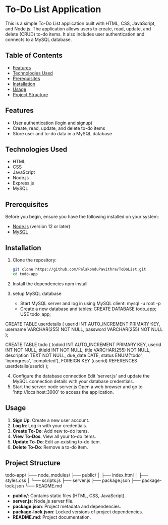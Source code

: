 # To-Do List Application

This is a simple To-Do List application built with HTML, CSS, JavaScript, and Node.js. The application allows users to create, read, update, and delete (CRUD) to-do items. It also includes user authentication and connects to a MySQL database.

## Table of Contents

- [Features](#features)
- [Technologies Used](#technologies-used)
- [Prerequisites](#prerequisites)
- [Installation](#installation)
- [Usage](#usage)
- [Project Structure](#project-structure)

## Features

- User authentication (login and signup)
- Create, read, update, and delete to-do items
- Store user and to-do data in a MySQL database

## Technologies Used

- HTML
- CSS
- JavaScript
- Node.js
- Express.js
- MySQL

## Prerequisites

Before you begin, ensure you have the following installed on your system:

- [Node.js](https://nodejs.org/) (version 12 or later)
- [MySQL](https://dev.mysql.com/downloads/mysql/)

## Installation

1. Clone the repository:

   ```bash
   git clone https://github.com/PalakonduPavithra/ToDoList.git
   cd todo-app
2. Install the dependencies
   npm install
3. setup MySQL database
   - Start MySQL server and log in using MySQL client:
     mysql -u root -p
   - Create a new database and tables:
     CREATE DATABASE todo_app;
USE todo_app;

CREATE TABLE userdetails (
  userid INT AUTO_INCREMENT PRIMARY KEY,
  username VARCHAR(255) NOT NULL,
  password VARCHAR(255) NOT NULL
);

CREATE TABLE todo (
  todoid INT AUTO_INCREMENT PRIMARY KEY,
  userid INT NOT NULL,
  titleId INT NOT NULL,
  title VARCHAR(255) NOT NULL,
  description TEXT NOT NULL,
  due_date DATE,
  status ENUM('todo', 'inprogress', 'completed'),
  FOREIGN KEY (userid) REFERENCES userdetails(userid)
);

4. Configure the database connection
   Edit 'server.js' and update the MySQL connection details with your database credentials.
5. Start the server:
   node server.js
   Open a web browser and go to 'http://localhost:3000' to access the application.


## Usage

1. **Sign Up**: Create a new user account.
2. **Log In**: Log in with your credentials.
3. **Create To-Do**: Add new to-do items.
4. **View To-Dos**: View all your to-do items.
5. **Update To-Do**: Edit an existing to-do item.
6. **Delete To-Do**: Remove a to-do item.

## Project Structure

todo-app/
├── node_modules/
├── public/
│   ├── index.html
│   ├── styles.css
│   └── scripts.js
├── server.js
├── package.json
├── package-lock.json
└── README.md
* **public/**: Contains static files (HTML, CSS, JavaScript).
* **server.js**: Node.js server file.
* **package.json**: Project metadata and dependencies.
* **package-lock.json**: Locked versions of project dependencies.
* **README.md**: Project documentation.
